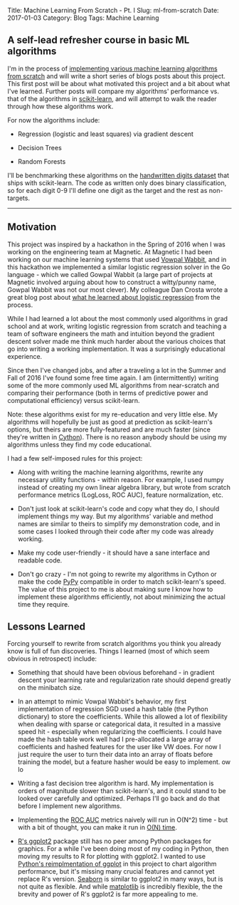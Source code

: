 Title: Machine Learning From Scratch - Pt. I
Slug: ml-from-scratch
Date: 2017-01-03
Category: Blog
Tags: Machine Learning

## A self-lead refresher course in basic ML algorithms

I'm in the process of [implementing various machine learning algorithms from scratch](https://github.com/jarfa/ML_from_scratch) and will write a short series of blogs posts about this project. This first post will be about what motivated this project and a bit about what I've learned. Further posts will compare my algorithms' performance vs. that of the algorithms in [scikit-learn](http://scikit-learn.org/stable/), and will attempt to walk the reader through how these algorithms work.

For now the algorithms include:

*  Regression (logistic and least squares) via gradient descent

*  Decision Trees

*  Random Forests  

<!-- *  Gradient Boosted Trees -->

I'll be benchmarking these algorithms on the [handwritten digits dataset](http://scikit-learn.org/stable/datasets/index.html#optical-recognition-of-handwritten-digits-data-set) that ships with scikit-learn. The code as written only does binary classification, so for each digit 0-9 I'll define one digit as the target and the rest as non-targets.

********** 
## Motivation

This project was inspired by a hackathon in the Spring of 2016 when I was working on the engineering team at Magnetic. At Magnetic I had been working on our machine learning systems that used [Vowpal Wabbit](https://github.com/JohnLangford/vowpal_wabbit), and in this hackathon we implemented a similar logistic regression solver in the Go language - which we called Gowpal Wabbit (a large part of projects at Magnetic involved arguing about how to construct a witty/punny name, Gowpal Wabbit was not our most clever). My colleague Dan Crosta wrote a great blog post about [what he learned about logistic regression](https://late.am/post/2016/04/22/demystifying-logistic-regression.html) from the process.

While I had learned a lot about the most commonly used algorithms in grad school and at work, writing logistic regression from scratch and teaching a team of software engineers the math and intuition beyond the gradient descent solver made me think much harder about the various choices that go into writing a working implementation. It was a surprisingly educational experience.

Since then I've changed jobs, and after a traveling a lot in the Summer and Fall of 2016 I've found some free time again. I am (intermittently) writing some of the more commonly used ML algorithms from near-scratch and comparing their performance (both in terms of predictive power and computational efficiency) versus scikit-learn.

Note: these algorithms exist for my re-education and very little else. My algorithms will hopefully be just as good at prediction as scikit-learn's options, but theirs are more fully-featured and are much faster (since they're written in [Cython](http://cython.org/)). There is no reason anybody should be using my algorithms unless they find my code educational.

I had a few self-imposed rules for this project:

*  Along with writing the machine learning algorithms, rewrite any necessary utility functions - within reason. For example, I used numpy instead of creating my own linear algebra library, but wrote from scratch performance metrics (LogLoss, ROC AUC), feature normalization, etc.

*  Don't just look at scikit-learn's code and copy what they do, I should implement things my way. But my algorithms' variable and method names are similar to theirs to simplify my demonstration code, and in some cases I looked through their code after my code was already working.

* Make my code user-friendly - it should have a sane interface and readable code.

* Don't go crazy - I'm not going to rewrite my algorithms in Cython or make the code [PyPy](http://pypy.org/) compatible in order to match scikit-learn's speed. The value of this project to me is about making sure I know how to implement these algorithms efficiently, not about minimizing the actual time they require.

## Lessons Learned

Forcing yourself to rewrite from scratch algorithms you think you already know is full of fun discoveries. Things I learned (most of which seem obvious in retrospect) include:

*  Something that should have been obvious beforehand - in gradient descent your learning rate and regularization rate should depend greatly on the minibatch size.

*  In an attempt to mimic Vowpal Wabbit's behavior, my first implementation of regression SGD used a hash table (the Python dictionary) to store the coefficients. While this allowed a lot of flexibility when dealing with sparse or categorical data, it resulted in a massive speed hit - especially when regularizing the coefficients. I could have made the hash table work well had I pre-allocated a large array of coefficients and hashed features for the user like VW does. For now I just require the user to turn their data into an array of floats before training the model, but a feature hasher would be easy to implement.
ow lo
*  Writing a fast decision tree algorithm is hard. My implementation is orders of magnitude slower than scikit-learn's, and it could stand to be looked over carefully and optimized. Perhaps I'll go back and do that before I implement new algorithms.

*  Implementing the [ROC AUC](https://en.wikipedia.org/wiki/Receiver_operating_characteristic) metrics naively will run in O(N^2) time - but with a bit of thought, you can make it run in [O(N) time](https://github.com/jarfa/ML_from_scratch/blob/12d91ee4109410855b09aa7da9df345ae79e117d/util.py#L40).

*  [R's ggplot2](http://ggplot2.org/) package still has no peer among Python packages for graphics. For a while I've been doing most of my coding in Python, then moving my results to R for plotting with ggplot2. I wanted to use [Python's reimplmentation of ggplot](http://ggplot.yhathq.com/) in this project to chart algorithm performance, but it's missing many crucial features and cannot yet replace R's version. [Seaborn](http://seaborn.pydata.org/) is similar to ggplot2 in many ways, but is not quite as flexible. And while [matplotlib](http://matplotlib.org/) is incredibly flexible, the the brevity and power of R's ggplot2 is far more appealing to me.
